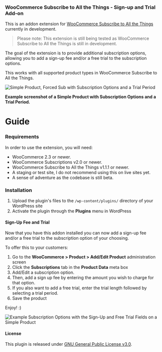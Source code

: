 ### WooCommerce Subscribe to All the Things - Sign-up and Trial Add-on

This is an addon extension for [WooCommerce Subscribe to All the Things](https://github.com/Prospress/woocommerce-subscribe-all-the-things) currently in development.

> Please note: This extension is still being tested as WooCommerce Subscribe to All the Things is still in development.

The goal of the extension is to provide additional subscription options, allowing you to add a sign-up fee and/or a free trial to the subscription options.

This works with all supported product types in WooCommerce Subscribe to All the Things.

![Simple Product, Forced Sub with Subscription Options and a Trial Period](https://cldup.com/7iwW_UBfpn.png)

**Example screenshot of a Simple Product with Subscription Options and a Trial Period.**

# Guide

### Requirements

In order to use the extension, you will need:

* WooCommerce 2.3 or newer.
* WooCommerce Subscriptions v2.0 or newer.
* WooCommerce Subscribe to All the Things v1.1.1 or newer.
* A staging or test site, I do not recommend using this on live sites yet.
* A sense of adventure as the codebase is still beta.

### Installation

1. Upload the plugin's files to the `/wp-content/plugins/` directory of your WordPress site
2. Activate the plugin through the **Plugins** menu in WordPress

#### Sign-Up Fee and Trial

Now that you have this addon installed you can now add a sign-up fee and/or a free trial to the subscription option of your choosing.

To offer this to your customers:

1. Go to the **WooCommerce > Product > Add/Edit Product** administration screen
2. Click the **Subscriptions** tab in the **Product Data** meta box
3. Add/Edit a subscription option.
4. Then, add a sign up fee by entering the amount you wish to charge for that option.
5. If you also want to add a free trial, enter the trial length followed by selecting a trial period.
6. Save the product

Enjoy! :)

![Example Subscription Options with the Sign-Up and Free Trial Fields on a Simple Product](https://cldup.com/hsEoHnBGL7.png)

#### License

This plugin is released under [GNU General Public License v3.0](http://www.gnu.org/licenses/gpl-3.0.html).

